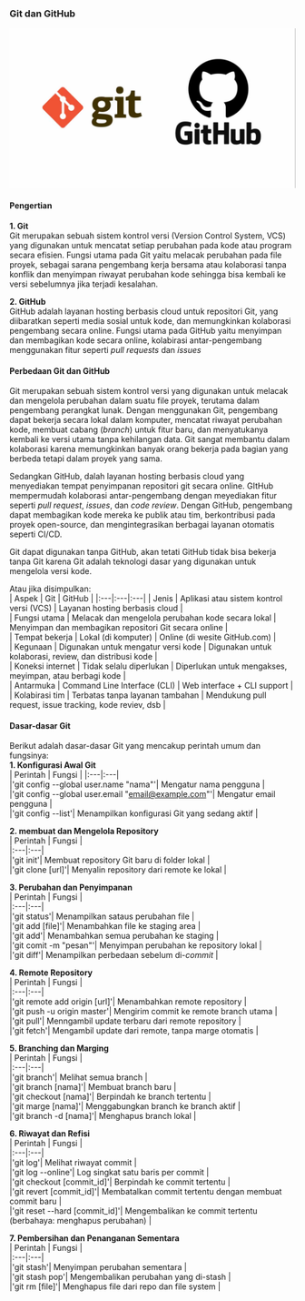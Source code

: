 ### Git dan GitHub  

![Gambar Git dan GItHub](https://github.com/KhairulWarisinHammami/Article-K2/blob/Gitaa/Git%20dan%20GitHub/Git%20dan%20GitHub.jpg)  

#### Pengertian

**1. Git**  
   Git merupakan sebuah sistem kontrol versi (Version Control System, VCS) yang digunakan untuk mencatat setiap perubahan pada kode atau program secara efisien. Fungsi utama pada Git yaitu melacak perubahan pada file proyek, sebagai sarana pengembang kerja bersama atau kolaborasi tanpa konflik dan menyimpan riwayat perubahan kode sehingga bisa kembali ke versi sebelumnya jika terjadi kesalahan.

**2. GitHub**  
   GitHub adalah layanan hosting berbasis cloud untuk repositori Git, yang diibaratkan seperti media sosial untuk kode, dan memungkinkan kolaborasi pengembang secara online. Fungsi utama pada GitHub yaitu menyimpan dan membagikan kode secara online, kolabirasi antar-pengembang menggunakan fitur seperti *pull requests* dan *issues*


#### Perbedaan Git dan GitHub

 Git merupakan sebuah sistem kontrol versi yang digunakan untuk melacak dan mengelola perubahan dalam suatu file proyek, terutama dalam pengembang perangkat lunak. Dengan menggunakan Git, pengembang dapat bekerja secara lokal dalam komputer, mencatat riwayat perubahan kode, membuat cabang (*branch*) untuk fitur baru, dan menyatukanya kembali ke versi utama tanpa kehilangan data. Git sangat membantu dalam kolaborasi karena memungkinkan banyak orang bekerja pada bagian yang berbeda tetapi dalam proyek yang sama.  

 Sedangkan GitHub, dalah layanan hosting berbasis cloud yang menyediakan tempat penyimpanan repositori git secara online. GItHub mempermudah kolaborasi antar-pengembang dengan meyediakan fitur seperti *pull request*, *issues*, dan *code review*. Dengan GitHub, pengembang dapat membagikan kode mereka ke publik atau tim, berkontribusi pada proyek open-source, dan mengintegrasikan berbagai layanan otomatis seperti CI/CD.

 Git dapat digunakan tanpa GitHub, akan tetati GitHub tidak bisa bekerja tanpa Git karena Git adalah teknologi dasar yang digunakan untuk mengelola versi kode.  

Atau jika disimpulkan:  
| Aspek | Git | GitHub |
|:---|:---|:---|
| Jenis | Aplikasi atau sistem kontrol versi (VCS) | Layanan hosting berbasis cloud |  
| Fungsi utama | Melacak dan mengelola perubahan kode secara lokal | Menyimpan dan membagikan repositori Git secara online |  
| Tempat bekerja | Lokal (di komputer) | Online (di wesite GitHub.com) |    
| Kegunaan | Digunakan untuk mengatur versi kode | Digunakan untuk kolaborasi, review, dan distribusi kode |  
| Koneksi internet | Tidak selalu diperlukan | Diperlukan untuk mengakses, meyimpan, atau berbagi kode |  
| Antarmuka | Command Line Interface (CLI) | Web interface + CLI support |  
| Kolabirasi tim | Terbatas tanpa layanan tambahan | Mendukung pull request, issue tracking, kode reviev, dsb |  


#### Dasar-dasar Git  

 Berikut adalah dasar-dasar Git yang mencakup perintah umum dan fungsinya:  
**1. Konfigurasi Awal Git**  
 | Perintah | Fungsi | 
 |:---|:---|  
 |'git config --global user.name "nama"'| Mengatur nama pengguna |  
 |'git config --global user.email "email@example.com"'| Mengatur email pengguna |  
 |'git config --list'| Menampilkan konfigurasi Git yang sedang aktif |  

**2. membuat dan Mengelola Repository**  
 | Perintah | Fungsi |  
 |:---|:---|  
 |'git init'| Membuat repository Git baru di folder lokal |  
 |'git clone [url]'| Menyalin repository dari remote ke lokal |  
 
**3. Perubahan dan Penyimpanan**  
 | Perintah | Fungsi |  
 |:---|:---|  
 |'git status'| Menampilkan sataus perubahan file |  
 |'git add [file]'| Menambahkan file ke staging area |  
 |'git add'| Menambahkan semua perubahan ke staging |  
 |'git comit -m "pesan"'| Menyimpan perubahan ke repository lokal |  
 |'git diff'| Menampilkan perbedaan sebelum di-*commit* |  

**4. Remote Repository**  
 | Perintah | Fungsi |  
 |:---|:---|  
 |'git remote add origin [url]'| Menambahkan remote repository |  
 |'git push -u origin master'| Mengirim commit ke remote branch utama |  
 |'git pull'| Menngambil update terbaru dari remote repository |  
 |'git fetch'| Mengambil update dari remote, tanpa marge otomatis |  

 **5. Branching dan Marging**  
 | Perintah | Fungsi |  
 |:---|:---|  
 |'git branch'| Melihat semua branch |  
 |'git branch [nama]'| Membuat branch baru |  
 |'git checkout [nama]'| Berpindah ke branch tertentu |  
 |'git marge [nama]'| Menggabungkan branch ke branch aktif |  
 |'git branch -d [nama]'| Menghapus branch lokal |  

 **6. Riwayat dan Refisi**  
 | Perintah | Fungsi |  
 |:---|:---|  
 |'git log'| Melihat riwayat commit |  
 |'git log --online'| Log singkat satu baris per commit |  
 |'git checkout [commit_id]'| Berpindah ke commit tertentu |  
 |'git revert [commit_id]'| Membatalkan commit tertentu dengan membuat commit baru |  
 |'git reset --hard [commit_id]'| Mengembalikan ke commit tertentu (berbahaya: menghapus perubahan) |  

 **7. Pembersihan dan Penanganan Sementara**  
 | Perintah | Fungsi |  
 |:---|:---|  
 |'git stash'| Menyimpan perubahan sementara |  
 |'git stash pop'| Mengembalikan perubahan yang di-stash |  
 |'git rm [file]'| Menghapus file dari repo dan file system |  
 
 
